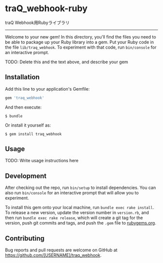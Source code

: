 # traQ_webhook-ruby
traQ Webhook用Rubyライブラリ

----

Welcome to your new gem! In this directory, you'll find the files you need to be able to package up your Ruby library into a gem. Put your Ruby code in the file `lib/traq_webhook`. To experiment with that code, run `bin/console` for an interactive prompt.

TODO: Delete this and the text above, and describe your gem

## Installation

Add this line to your application's Gemfile:

```ruby
gem 'traq_webhook'
```

And then execute:

    $ bundle

Or install it yourself as:

    $ gem install traq_webhook

## Usage

TODO: Write usage instructions here

## Development

After checking out the repo, run `bin/setup` to install dependencies. You can also run `bin/console` for an interactive prompt that will allow you to experiment.

To install this gem onto your local machine, run `bundle exec rake install`. To release a new version, update the version number in `version.rb`, and then run `bundle exec rake release`, which will create a git tag for the version, push git commits and tags, and push the `.gem` file to [rubygems.org](https://rubygems.org).

## Contributing

Bug reports and pull requests are welcome on GitHub at https://github.com/[USERNAME]/traq_webhook.
